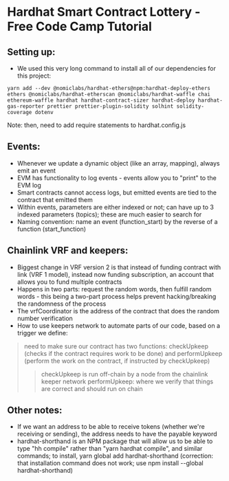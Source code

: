 # Hardhat Smart Contract Lottery - Free Code Camp Tutorial

## Setting up:
-   We used this very long command to install all of our dependencies for this project:

`yarn add --dev @nomiclabs/hardhat-ethers@npm:hardhat-deploy-ethers ethers @nomiclabs/hardhat-etherscan @nomiclabs/hardhat-waffle chai ethereum-waffle hardhat hardhat-contract-sizer hardhat-deploy hardhat-gas-reporter prettier prettier-plugin-solidity solhint solidity-coverage dotenv`

Note: then, need to add require statements to hardhat.config.js

## Events:
-   Whenever we update a dynamic object (like an array, mapping), always emit an event
-   EVM has functionality to log events - events allow you to "print" to the EVM log
-   Smart contracts cannot access logs, but emitted events are tied to the contract that emitted them
-   Within events, parameters are either indexed or not; can have up to 3 indexed parameters (topics); these are much easier to search for
-   Naming convention: name an event (function_start) by the reverse of a function (start_function)

## Chainlink VRF and keepers:
-   Biggest change in VRF version 2 is that instead of funding contract with link (VRF 1 model), instead now funding subscription, an account that allows you to fund multiple contracts
-   Happens in two parts: request the random words, then fulfill random words - this being a two-part process helps prevent hacking/breaking the randomness of the process
-   The vrfCoordinator is the address of the contract that does the random number verification
-   How to use keepers network to automate parts of our code, based on a trigger we define:
>   need to make sure our contract has two functions: checkUpkeep (checks if the contract requires work to be done) and performUpkeep (perform the work on the contract, if instructed by checkUpkeep)
>>  checkUpkeep is run off-chain by a node from the chainlink keeper network
>>  performUpkeep: where we verify that things are correct and should run on chain
## Other notes:
-   If we want an address to be able to receive tokens (whether we're receiving or sending), the address needs to have the payable keyword
-   hardhat-shorthand is an NPM package that will allow us to be able to type "hh compile" rather than "yarn hardhat compile", and similar commands; to install, yarn global add hardhat-shorthand (correction: that installation command does not work; use npm install --global hardhat-shorthand)
